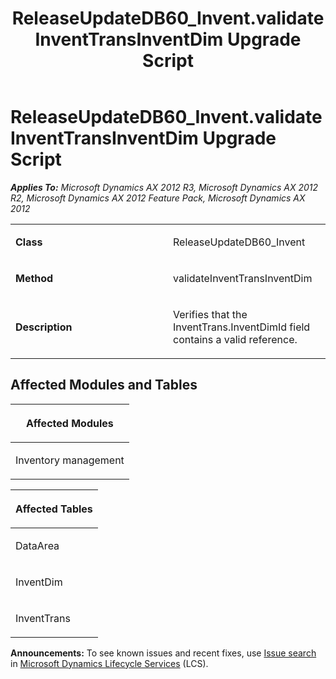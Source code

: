 ﻿---
title: ReleaseUpdateDB60_Invent.validateInventTransInventDim Upgrade Script
TOCTitle: ReleaseUpdateDB60_Invent.validateInventTransInventDim Upgrade Script
ms:assetid: 9521537a-d705-58fa-2b77-c7847cb6b78b
ms:mtpsurl: https://msdn.microsoft.com/en-us/library/JJ686159(v=AX.60)
ms:contentKeyID: 49709863
ms.date: 05/18/2015
mtps_version: v=AX.60
---

# ReleaseUpdateDB60\_Invent.validateInventTransInventDim Upgrade Script 


_**Applies To:** Microsoft Dynamics AX 2012 R3, Microsoft Dynamics AX 2012 R2, Microsoft Dynamics AX 2012 Feature Pack, Microsoft Dynamics AX 2012_

<table>
<colgroup>
<col style="width: 50%" />
<col style="width: 50%" />
</colgroup>
<tbody>
<tr class="odd">
<td><p><strong>Class</strong></p></td>
<td><p>ReleaseUpdateDB60_Invent</p></td>
</tr>
<tr class="even">
<td><p><strong>Method</strong></p></td>
<td><p>validateInventTransInventDim</p></td>
</tr>
<tr class="odd">
<td><p><strong>Description</strong></p></td>
<td><p>Verifies that the InventTrans.InventDimId field contains a valid reference.</p></td>
</tr>
</tbody>
</table>


## Affected Modules and Tables

<table>
<colgroup>
<col style="width: 100%" />
</colgroup>
<thead>
<tr class="header">
<th><p>Affected Modules</p></th>
</tr>
</thead>
<tbody>
<tr class="odd">
<td><p>Inventory management</p></td>
</tr>
</tbody>
</table>


<table>
<colgroup>
<col style="width: 100%" />
</colgroup>
<thead>
<tr class="header">
<th><p>Affected Tables</p></th>
</tr>
</thead>
<tbody>
<tr class="odd">
<td><p>DataArea</p></td>
</tr>
<tr class="even">
<td><p>InventDim</p></td>
</tr>
<tr class="odd">
<td><p>InventTrans</p></td>
</tr>
</tbody>
</table>

  
**Announcements:** To see known issues and recent fixes, use [Issue search](http://go.microsoft.com/fwlink/?linkid=389258) in [Microsoft Dynamics Lifecycle Services](http://go.microsoft.com/fwlink/?linkid=306505) (LCS).


